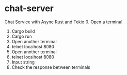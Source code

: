 # chat-server
Chat Service with Async Rust and Tokio
0. Open a terminal
1. Cargo build
2. Cargo run
3. Open another terminal
4. telnet localhost 8080
5. Open another terminal
5. telnet localhost 8080
6. Input string
7. Check the response between terminals

